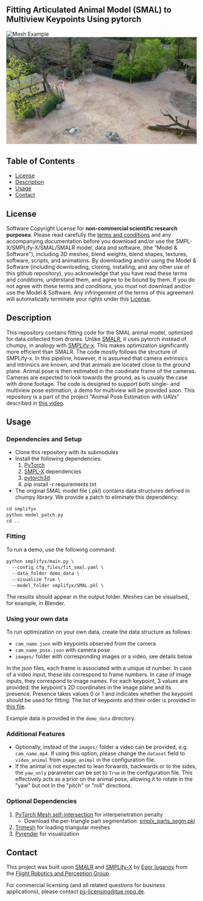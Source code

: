 ## Fitting Articulated Animal Model (SMAL) to Multiview Keypoints Using pytorch

![Mesh Example](./images/zebra_demo.gif)
![SMAL Example](./images/teaser_fig.png)

## Table of Contents
  * [License](#license)
  * [Description](#description)
  * [Usage](#usage)
  * [Contact](#contact)


## License

Software Copyright License for **non-commercial scientific research purposes**.
Please read carefully the [terms and conditions](https://github.com/vchoutas/smplx/blob/master/LICENSE) and any accompanying documentation before you download and/or use the SMPL-X/SMPLify-X/SMAL/SMALR model, data and software, (the "Model & Software"), including 3D meshes, blend weights, blend shapes, textures, software, scripts, and animations. By downloading and/or using the Model & Software (including downloading, cloning, installing, and any other use of this github repository), you acknowledge that you have read these terms and conditions, understand them, and agree to be bound by them. If you do not agree with these terms and conditions, you must not download and/or use the Model & Software. Any infringement of the terms of this agreement will automatically terminate your rights under this [License](./LICENSE).

## Description

This repository contains fitting code for the SMAL animal model, optimized for data collected from drones. Unlike [SMALR](https://github.com/silviazuffi/smalr_online), it uses pytorch instead of chumpy, in analogy with [SMPLify-x](https://github.com/vchoutas/smplify-x). This makes optimization significantly more efficient than SMALR. The code mostly follows the structure of SMPLify-x. In this pipeline, however, it is assumed that camera extrinsics and intrinsics are known, and that animals are located close to the ground plane. Animal pose is then estimated in the coodinate frame of the cameras. Cameras are expected to look towards the ground, as is usually the case with drone footage. The code is designed to support both single- and multiview pose estimation, a demo for multiview will be provided soon. This repository is a part of the project "Animal Pose Estimation with UAVs" described in [this video](https://www.youtube.com/watch?v=EiarAs1s7wg&ab_channel=AamirAhmad).

## Usage

### Dependencies and Setup

 - Clone this repository with its submodules
 - Install the following dependencies:
    1. [PyTorch](https://pytorch.org/)
    2. [SMPL-X](https://github.com/vchoutas/smplx) dependencies
    3. [pytorch3d](https://pytorch3d.org/)
    4. pip install -r requirements.txt
 - The original SMAL model file (.pkl) contains data structures defined in chumpy library. We provide a patch to eliminate this dependency: 
```Shell
cd smplifyx
python model_patch.py
cd ..
```

### Fitting 

To run a demo, use the following command:
```Shell
python smplifyx/main.py \
  --config cfg_files/fit_smal.yaml \
  --data_folder demo_data \
  --visualize True \
  --model_folder smplifyx/SMAL.pkl \
```
The results should appear in the output folder. Meshes can be visualised, for example, in Blender.


### Using your own data
To run optimization on your own data, create the data structure as follows: 
 - `cam_name.json` with keypoints observed from the camera
 - `cam_name_pose.json` with camera pose
 - `images/` folder with corresponding images or a video, see details below
 
 In the json files, each frame is associated with a unique id number. In case of a video input, these ids correspond to frame numbers. In case of image inputs, they correspond to image names. For each keypoint, 3 values are provided: the keypoint's 2D coordinates in the image plane and its presence. Presence takes values 0 or 1 and indicates whether the keypoint should be used for fitting. The list of keypoints and their order is provided in [this file](./smplifyx/landmark_names.txt).

Example data is provided in the `demo_data` directory.

### Additional Features

 - Optionally, instead of the `images/` folder a video can be provided, e.g. `cam_name.mp4`. If using this option, please change the `dataset` field to `video_animal` from `image_animal` in the configuration file.
 - If the animal is not expected to lean forwards, backwards or to the sides, the `yaw_only` parameter can be set to `True` in the configuration file. This effectively acts as a prior on the animal pose, allowing it to rotate in the "yaw" but not in the "pitch" or "roll" directions.


### Optional Dependencies

1. [PyTorch Mesh self-intersection](https://github.com/vchoutas/torch-mesh-isect) for interpenetration penalty 
   * Download the per-triangle part segmentation: [smplx_parts_segm.pkl](https://owncloud.tuebingen.mpg.de/index.php/s/MWnr8Kso4K8T8at)
2. [Trimesh](https://trimsh.org/) for loading triangular meshes
3. [Pyrender](https://pyrender.readthedocs.io/) for visualization

## Contact
This project was built upon [SMALR](https://github.com/silviazuffi/smalr_online) and [SMPLify-X](https://github.com/vchoutas/smplify-x) by [Egor Iuganov](mailto:egor.iuganov@ifr.uni-stuttgart.de) from the [Flight Robotics and Perception Group](https://www.aamirahmad.de/).

For commercial licensing (and all related questions for business applications), please contact [ps-licensing@tue.mpg.de](mailto:ps-licensing@tue.mpg.de).
